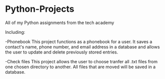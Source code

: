 # Python-Projects
All of my Python assignments from the tech academy

Including:

-Phonebook
This project functions as a phonebook for a user. It saves a contact's name, phone number, and email address in a database and allows the user to update and delete previously stored entries.

-Check files
This project allows the user to choose tranfer all .txt files from one chosen directory to another. All files that are moved will be saved in a database.
